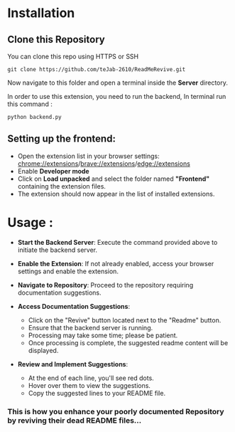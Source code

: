 

# Installation

## Clone this Repository

You can clone this repo using HTTPS or SSH

    git clone https://github.com/teJab-2610/ReadMeRevive.git

Now navigate to this folder and open a terminal inside the **Server** directory.

In order to use this extension, you need to run the backend,
In terminal run this command :

    python backend.py

## Setting up the frontend:

- Open the extension list in your browser settings: [chrome://extensions](chrome://extensions)/[brave://extensions](brave://extensions)/[edge://extensions](edge://extensions)
- Enable **Developer mode**
- Click on **Load unpacked** and select the folder named **"Frontend"** containing the extension files.
- The extension should now appear in the list of installed extensions.


# Usage :
- **Start the Backend Server**: Execute the command provided above to initiate the backend server.
- **Enable the Extension**: If not already enabled, access your browser settings and enable the extension.
- **Navigate to Repository**: Proceed to the repository requiring documentation suggestions.
- **Access Documentation Suggestions**:
  - Click on the "Revive" button located next to the "Readme" button.
  - Ensure that the backend server is running.
  - Processing may take some time; please be patient.
  - Once processing is complete, the suggested readme content will be displayed.

- **Review and Implement Suggestions**:
  - At the end of each line, you'll see red dots.
  - Hover over them to view the suggestions.
  - Copy the suggested lines to your README file.
    
### This is how you enhance your poorly documented Repository by reviving their dead README files...
